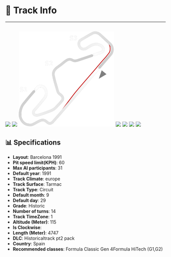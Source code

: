 # 🏁 Track Info

---
![](image_1.jpg)
![](image_2.jpg)
![](image_3.jpg)
![](image_4.jpg)
![](image_5.jpg)
![](image_6.jpg)
![](image_7.jpg)
---

## 📊 Specifications

- **Layout**: Barcelona 1991
- **Pit speed limit(KPH)**: 60
- **Max AI participants**: 31
- **Default year**: 1991
- **Track Climate**: europe
- **Track Surface**: Tarmac
- **Track Type**: Circuit
- **Default month**: 9
- **Default day**: 29
- **Grade**: Historic
- **Number of turns**: 14
- **Track TimeZone**: 1
- **Altitude (Meter)**: 115
- **Is Clockwise**: 
- **Length (Meter)**: 4747
- **DLC**: Historicaltrack pt2 pack
- **Country**: Spain
- **Recommended classes**: Formula Classic Gen 4Formula HiTech (G1,G2)
